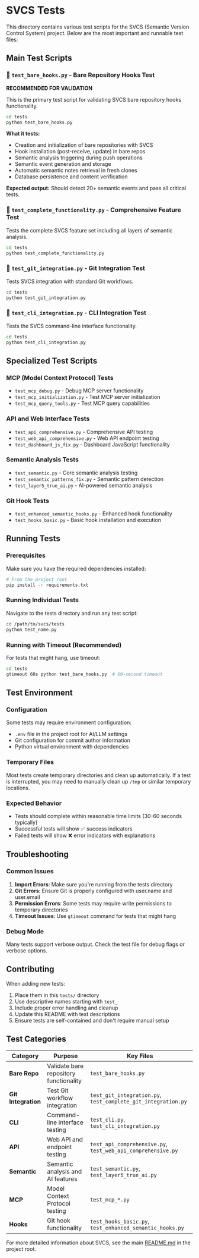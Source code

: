 # SVCS Tests

This directory contains various test scripts for the SVCS (Semantic Version Control System) project. Below are the most important and runnable test files:

## Main Test Scripts

### 🔗 `test_bare_hooks.py` - Bare Repository Hooks Test
**RECOMMENDED FOR VALIDATION**

This is the primary test script for validating SVCS bare repository hooks functionality.

```bash
cd tests
python test_bare_hooks.py
```

**What it tests:**
- Creation and initialization of bare repositories with SVCS
- Hook installation (post-receive, update) in bare repos
- Semantic analysis triggering during push operations
- Semantic event generation and storage
- Automatic semantic notes retrieval in fresh clones
- Database persistence and content verification

**Expected output:** Should detect 20+ semantic events and pass all critical tests.

### 🧪 `test_complete_functionality.py` - Comprehensive Feature Test
Tests the complete SVCS feature set including all layers of semantic analysis.

```bash
cd tests
python test_complete_functionality.py
```

### 🔄 `test_git_integration.py` - Git Integration Test
Tests SVCS integration with standard Git workflows.

```bash
cd tests
python test_git_integration.py
```

### 🎯 `test_cli_integration.py` - CLI Integration Test
Tests the SVCS command-line interface functionality.

```bash
cd tests
python test_cli_integration.py
```

## Specialized Test Scripts

### MCP (Model Context Protocol) Tests
- `test_mcp_debug.py` - Debug MCP server functionality
- `test_mcp_initialization.py` - Test MCP server initialization
- `test_mcp_query_tools.py` - Test MCP query capabilities

### API and Web Interface Tests
- `test_api_comprehensive.py` - Comprehensive API testing
- `test_web_api_comprehensive.py` - Web API endpoint testing
- `test_dashboard_js_fix.py` - Dashboard JavaScript functionality

### Semantic Analysis Tests
- `test_semantic.py` - Core semantic analysis testing
- `test_semantic_patterns_fix.py` - Semantic pattern detection
- `test_layer5_true_ai.py` - AI-powered semantic analysis

### Git Hook Tests
- `test_enhanced_semantic_hooks.py` - Enhanced hook functionality
- `test_hooks_basic.py` - Basic hook installation and execution

## Running Tests

### Prerequisites
Make sure you have the required dependencies installed:

```bash
# From the project root
pip install -r requirements.txt
```

### Running Individual Tests
Navigate to the tests directory and run any test script:

```bash
cd /path/to/svcs/tests
python test_name.py
```

### Running with Timeout (Recommended)
For tests that might hang, use timeout:

```bash
cd tests
gtimeout 60s python test_bare_hooks.py  # 60-second timeout
```

## Test Environment

### Configuration
Some tests may require environment configuration:
- `.env` file in the project root for AI/LLM settings
- Git configuration for commit author information
- Python virtual environment with dependencies

### Temporary Files
Most tests create temporary directories and clean up automatically. If a test is interrupted, you may need to manually clean up `/tmp` or similar temporary locations.

### Expected Behavior
- Tests should complete within reasonable time limits (30-60 seconds typically)
- Successful tests will show ✅ success indicators
- Failed tests will show ❌ error indicators with explanations

## Troubleshooting

### Common Issues
1. **Import Errors**: Make sure you're running from the tests directory
2. **Git Errors**: Ensure Git is properly configured with user.name and user.email
3. **Permission Errors**: Some tests may require write permissions to temporary directories
4. **Timeout Issues**: Use `gtimeout` command for tests that might hang

### Debug Mode
Many tests support verbose output. Check the test file for debug flags or verbose options.

## Contributing

When adding new tests:
1. Place them in this `tests/` directory
2. Use descriptive names starting with `test_`
3. Include proper error handling and cleanup
4. Update this README with test descriptions
5. Ensure tests are self-contained and don't require manual setup

## Test Categories

| Category | Purpose | Key Files |
|----------|---------|-----------|
| **Bare Repo** | Validate bare repository functionality | `test_bare_hooks.py` |
| **Git Integration** | Test Git workflow integration | `test_git_integration.py`, `test_complete_git_integration.py` |
| **CLI** | Command-line interface testing | `test_cli.py`, `test_cli_integration.py` |
| **API** | Web API and endpoint testing | `test_api_comprehensive.py`, `test_web_api_comprehensive.py` |
| **Semantic** | Semantic analysis and AI features | `test_semantic.py`, `test_layer5_true_ai.py` |
| **MCP** | Model Context Protocol testing | `test_mcp_*.py` |
| **Hooks** | Git hook functionality | `test_hooks_basic.py`, `test_enhanced_semantic_hooks.py` |

For more detailed information about SVCS, see the main [README.md](../README.md) in the project root.
